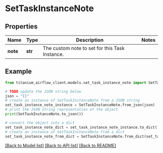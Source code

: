 # SetTaskInstanceNote


## Properties

Name | Type | Description | Notes
------------ | ------------- | ------------- | -------------
**note** | **str** | The custom note to set for this Task Instance. | 

## Example

```python
from titanium_airflow_client.models.set_task_instance_note import SetTaskInstanceNote

# TODO update the JSON string below
json = "{}"
# create an instance of SetTaskInstanceNote from a JSON string
set_task_instance_note_instance = SetTaskInstanceNote.from_json(json)
# print the JSON string representation of the object
print(SetTaskInstanceNote.to_json())

# convert the object into a dict
set_task_instance_note_dict = set_task_instance_note_instance.to_dict()
# create an instance of SetTaskInstanceNote from a dict
set_task_instance_note_from_dict = SetTaskInstanceNote.from_dict(set_task_instance_note_dict)
```
[[Back to Model list]](../README.md#documentation-for-models) [[Back to API list]](../README.md#documentation-for-api-endpoints) [[Back to README]](../README.md)


